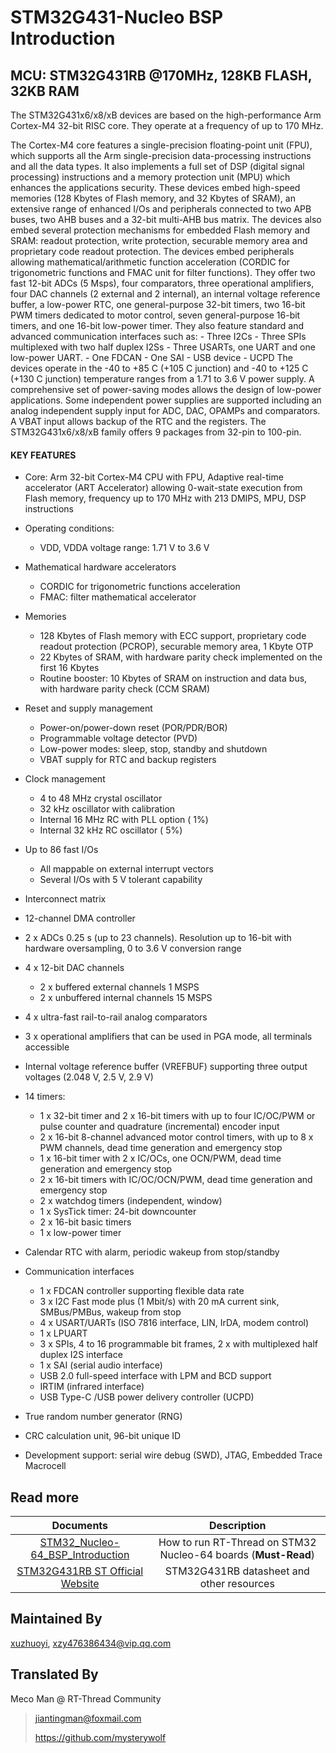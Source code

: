 # STM32G431-Nucleo BSP Introduction

[](README_zh.md) 

## MCU: STM32G431RB @170MHz, 128KB FLASH,  32KB RAM

The STM32G431x6/x8/xB devices are based on the high-performance Arm Cortex-M4 32-bit RISC core. They operate at a frequency of up to 170 MHz.

The Cortex-M4 core features a single-precision floating-point unit (FPU), which supports all the Arm single-precision data-processing instructions and all the data types. It also implements a full set of DSP (digital signal processing) instructions and a memory protection unit (MPU) which enhances the applications security.
These devices embed high-speed memories (128 Kbytes of Flash memory, and 32 Kbytes of SRAM), an extensive range of enhanced I/Os and peripherals connected to two APB buses, two AHB buses and a 32-bit multi-AHB bus matrix.
The devices also embed several protection mechanisms for embedded Flash memory and SRAM: readout protection, write protection, securable memory area and proprietary code readout protection.
The devices embed peripherals allowing mathematical/arithmetic function acceleration (CORDIC for trigonometric functions and FMAC unit for filter functions).
They offer two fast 12-bit ADCs (5 Msps), four comparators, three operational amplifiers, four DAC channels (2 external and 2 internal), an internal voltage reference buffer, a low-power RTC, one general-purpose 32-bit timers, two 16-bit PWM timers dedicated to motor control, seven general-purpose 16-bit timers, and one 16-bit low-power timer.
They also feature standard and advanced communication interfaces such as:
\- Three I2Cs
\- Three SPIs multiplexed with two half duplex I2Ss
\- Three USARTs, one UART and one low-power UART.
\- One FDCAN
\- One SAI
\- USB device
\- UCPD
The devices operate in the -40 to +85 C (+105 C junction) and -40 to +125 C (+130 C junction) temperature ranges from a 1.71 to 3.6 V power supply. A comprehensive set of power-saving modes allows the design of low-power applications.
Some independent power supplies are supported including an analog independent supply input for ADC, DAC, OPAMPs and comparators. A VBAT input allows backup of the RTC and the registers.
The STM32G431x6/x8/xB family offers 9 packages from 32-pin to 100-pin.

#### KEY FEATURES

- Core: Arm 32-bit Cortex-M4 CPU with FPU, Adaptive real-time accelerator (ART Accelerator) allowing 0-wait-state execution from Flash memory, frequency up to 170 MHz with 213 DMIPS, MPU, DSP instructions
- Operating conditions:
  - VDD, VDDA voltage range: 1.71 V to 3.6 V
- Mathematical hardware accelerators
  - CORDIC for trigonometric functions acceleration
  - FMAC: filter mathematical accelerator
- Memories
  - 128 Kbytes of Flash memory with ECC support, proprietary code readout protection (PCROP), securable memory area, 1 Kbyte OTP
  - 22 Kbytes of SRAM, with hardware parity check implemented on the first 16 Kbytes
  - Routine booster: 10 Kbytes of SRAM on instruction and data bus, with hardware parity check (CCM SRAM)
- Reset and supply management
  - Power-on/power-down reset (POR/PDR/BOR)
  - Programmable voltage detector (PVD)
  - Low-power modes: sleep, stop, standby and shutdown
  - VBAT supply for RTC and backup registers
- Clock management
  - 4 to 48 MHz crystal oscillator
  - 32 kHz oscillator with calibration
  - Internal 16 MHz RC with PLL option ( 1%)
  - Internal 32 kHz RC oscillator ( 5%)
- Up to 86 fast I/Os
  - All mappable on external interrupt vectors
  - Several I/Os with 5 V tolerant capability
- Interconnect matrix
- 12-channel DMA controller
- 2 x ADCs 0.25 s (up to 23 channels). Resolution up to 16-bit with hardware oversampling, 0 to 3.6 V conversion range

- 4 x 12-bit DAC channels
  - 2 x buffered external channels 1 MSPS
  - 2 x unbuffered internal channels 15 MSPS
- 4 x ultra-fast rail-to-rail analog comparators
- 3 x operational amplifiers that can be used in PGA mode, all terminals accessible
- Internal voltage reference buffer (VREFBUF) supporting three output voltages (2.048 V, 2.5 V, 2.9 V)
- 14 timers:
  - 1 x 32-bit timer and 2 x 16-bit timers with up to four IC/OC/PWM or pulse counter and quadrature (incremental) encoder input
  - 2 x 16-bit 8-channel advanced motor control timers, with up to 8 x PWM channels, dead time generation and emergency stop
  - 1 x 16-bit timer with 2 x IC/OCs, one OCN/PWM, dead time generation and emergency stop
  - 2 x 16-bit timers with IC/OC/OCN/PWM, dead time generation and emergency stop
  - 2 x watchdog timers (independent, window)
  - 1 x SysTick timer: 24-bit downcounter
  - 2 x 16-bit basic timers
  - 1 x low-power timer
- Calendar RTC with alarm, periodic wakeup from stop/standby
- Communication interfaces
  - 1 x FDCAN controller supporting flexible data rate
  - 3 x I2C Fast mode plus (1 Mbit/s) with 20 mA current sink, SMBus/PMBus, wakeup from stop
  - 4 x USART/UARTs (ISO 7816 interface, LIN, IrDA, modem control)
  - 1 x LPUART
  - 3 x SPIs, 4 to 16 programmable bit frames, 2 x with multiplexed half duplex I2S interface
  - 1 x SAI (serial audio interface)
  - USB 2.0 full-speed interface with LPM and BCD support
  - IRTIM (infrared interface)
  - USB Type-C /USB power delivery controller (UCPD)
- True random number generator (RNG)
- CRC calculation unit, 96-bit unique ID
- Development support: serial wire debug (SWD), JTAG, Embedded Trace Macrocell



## Read more

|                          Documents                           |                         Description                          |
| :----------------------------------------------------------: | :----------------------------------------------------------: |
| [STM32_Nucleo-64_BSP_Introduction](../docs/STM32_Nucleo-64_BSP_Introduction.md) | How to run RT-Thread on STM32 Nucleo-64 boards (**Must-Read**) |
| [STM32G431RB ST Official Website](https://www.st.com/en/microcontrollers-microprocessors/stm32g431rb.html#documentation) |          STM32G431RB datasheet and other resources           |



## Maintained By

[xuzhuoyi](https://github.com/xuzhuoyi), <xzy476386434@vip.qq.com>



## Translated By

Meco Man @ RT-Thread Community

> jiantingman@foxmail.com 
>
> https://github.com/mysterywolf